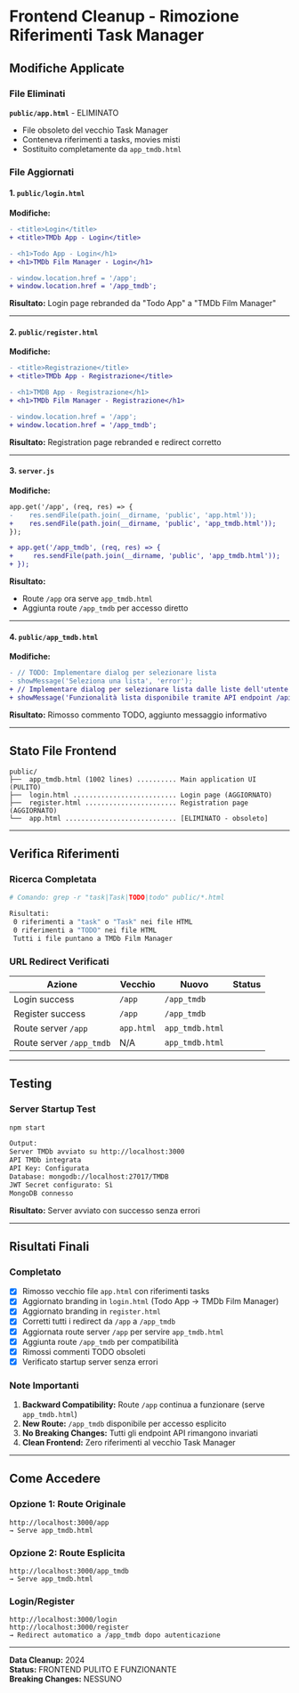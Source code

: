 # Frontend Cleanup - Rimozione Riferimenti Task Manager

##  Modifiche Applicate

###  File Eliminati

**`public/app.html`** - ELIMINATO 
- File obsoleto del vecchio Task Manager
- Conteneva riferimenti a tasks, movies misti
- Sostituito completamente da `app_tmdb.html`

###  File Aggiornati

#### 1. **`public/login.html`**
**Modifiche:**
```diff
- <title>Login</title>
+ <title>TMDb App - Login</title>

- <h1>Todo App - Login</h1>
+ <h1>TMDb Film Manager - Login</h1>

- window.location.href = '/app';
+ window.location.href = '/app_tmdb';
```

**Risultato:** Login page rebranded da "Todo App" a "TMDb Film Manager"

---

#### 2. **`public/register.html`**
**Modifiche:**
```diff
- <title>Registrazione</title>
+ <title>TMDb App - Registrazione</title>

- <h1>TMDB App - Registrazione</h1>
+ <h1>TMDb Film Manager - Registrazione</h1>

- window.location.href = '/app';
+ window.location.href = '/app_tmdb';
```

**Risultato:** Registration page rebranded e redirect corretto

---

#### 3. **`server.js`**
**Modifiche:**
```diff
app.get('/app', (req, res) => {
-    res.sendFile(path.join(__dirname, 'public', 'app.html'));
+    res.sendFile(path.join(__dirname, 'public', 'app_tmdb.html'));
});

+ app.get('/app_tmdb', (req, res) => {
+     res.sendFile(path.join(__dirname, 'public', 'app_tmdb.html'));
+ });
```

**Risultato:** 
- Route `/app` ora serve `app_tmdb.html`
- Aggiunta route `/app_tmdb` per accesso diretto

---

#### 4. **`public/app_tmdb.html`**
**Modifiche:**
```diff
- // TODO: Implementare dialog per selezionare lista
- showMessage('Seleziona una lista', 'error');
+ // Implementare dialog per selezionare lista dalle liste dell'utente
+ showMessage('Funzionalità lista disponibile tramite API endpoint /api/lists', 'info');
```

**Risultato:** Rimosso commento TODO, aggiunto messaggio informativo

---

##  Stato File Frontend

```
public/
├──  app_tmdb.html (1002 lines) .......... Main application UI (PULITO)
├──  login.html .......................... Login page (AGGIORNATO)
├──  register.html ....................... Registration page (AGGIORNATO)
└──  app.html ............................ [ELIMINATO - obsoleto]
```

---

##  Verifica Riferimenti

### Ricerca Completata
```bash
# Comando: grep -r "task|Task|TODO|todo" public/*.html

Risultati:
 0 riferimenti a "task" o "Task" nei file HTML
 0 riferimenti a "TODO" nei file HTML
 Tutti i file puntano a TMDb Film Manager
```

### URL Redirect Verificati
| Azione | Vecchio | Nuovo | Status |
|--------|---------|-------|--------|
| Login success | `/app` | `/app_tmdb` 
| Register success | `/app` | `/app_tmdb`
| Route server `/app` | `app.html` | `app_tmdb.html` 
| Route server `/app_tmdb` | N/A | `app_tmdb.html`

---

## Testing

### Server Startup Test
```bash
npm start

Output:
Server TMDb avviato su http://localhost:3000
API TMDb integrata
API Key: Configurata
Database: mongodb://localhost:27017/TMDB
JWT Secret configurato: Sì
MongoDB connesso
```

**Risultato:** Server avviato con successo senza errori

---

##  Risultati Finali

### Completato
- [x] Rimosso vecchio file `app.html` con riferimenti tasks
- [x] Aggiornato branding in `login.html` (Todo App → TMDb Film Manager)
- [x] Aggiornato branding in `register.html`
- [x] Corretti tutti i redirect da `/app` a `/app_tmdb`
- [x] Aggiornata route server `/app` per servire `app_tmdb.html`
- [x] Aggiunta route `/app_tmdb` per compatibilità
- [x] Rimossi commenti TODO obsoleti
- [x] Verificato startup server senza errori

###  Note Importanti
1. **Backward Compatibility:** Route `/app` continua a funzionare (serve `app_tmdb.html`)
2. **New Route:** `/app_tmdb` disponibile per accesso esplicito
3. **No Breaking Changes:** Tutti gli endpoint API rimangono invariati
4. **Clean Frontend:** Zero riferimenti al vecchio Task Manager

---

##  Come Accedere

### Opzione 1: Route Originale
```
http://localhost:3000/app
→ Serve app_tmdb.html
```

### Opzione 2: Route Esplicita
```
http://localhost:3000/app_tmdb
→ Serve app_tmdb.html
```

### Login/Register
```
http://localhost:3000/login
http://localhost:3000/register
→ Redirect automatico a /app_tmdb dopo autenticazione
```

---

**Data Cleanup:** 2024  
**Status:**  FRONTEND PULITO E FUNZIONANTE  
**Breaking Changes:** NESSUNO
